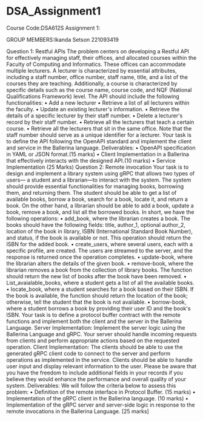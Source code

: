 # DSA_Assignment1
Course Code:DSA612S Assignment 1:

GROUP MEMBERS:Ikanda Setson 221093419

Question 1: Restful APIs
The problem centers on developing a Restful API for effectively managing staff, their offices, and 
allocated courses within the Faculty of Computing and Informatics. These offices can 
accommodate multiple lecturers. A lecturer is characterized by essential attributes, including a 
staff number, office number, staff name, title, and a list of the courses they are teaching. 
Additionally, a course is characterized by specific details such as the course name, course code, 
and NQF (National Qualifications Framework) level.
The API should include the following functionalities:
• Add a new lecturer
• Retrieve a list of all lecturers within the faculty.
• Update an existing lecturer's information.
• Retrieve the details of a specific lecturer by their staff number.
• Delete a lecturer's record by their staff number.
• Retrieve all the lecturers that teach a certain course.
• Retrieve all the lecturers that sit in the same office.
Note that the staff number should serve as a unique identifier for a lecturer.
Your task is to define the API following the OpenAPI standard and implement the client and 
service in the Ballerina language.
Deliverables:
• OpenAPI specification in YAML or JSON format.(15 marks)
• Client Implementation in a Ballerina that effectively interacts with the designed API.(10 
marks)
• Service Implementation (25 Marks)
Question 2: Remote invocation
Your task is to design and implement a library system using gRPC that allows two types of users—
a student and a librarian—to interact with the system. The system should provide essential 
functionalities for managing books, borrowing them, and returning them. The student should be 
able to get a list of available books, borrow a book, search for a book, locate it, and return a book. 
On the other hand, a librarian should be able to add a book, update a book, remove a book, and list 
all the borrowed books.
In short, we have the following operations:
• add_book, where the librarian creates a book. The books should have the following fields: 
title, author_1, optional author_2, location of the book in library, ISBN (International 
Standard Book Number), and status, if the book is available or not. This operation should
return the ISBN for the added book.
• create_users, where several users, each with a specific profile, are created. The users are 
streamed to the server, and the response is returned once the operation completes.
• update-book, where the librarian alters the details of the given book.
• remove-book, where the librarian removes a book from the collection of library books.
The function should return the new list of books after the book have been removed. 
• List_avaialable_books, where a student gets a list of all the available books.
• locate_book, where a student searches for a book based on their ISBN. If the book is 
available, the function should return the location of the book; otherwise, tell the student 
that the book is not available.
• borrow-book, where a student borrows a book by providing their user ID and the book's 
ISBN.
Your task is to define a protocol buffer contract with the remote functions and implement both the 
client and the server in the Ballerina Language.
Server Implementation:
Implement the server logic using the Ballerina Language and gRPC. Your server should handle 
incoming requests from clients and perform appropriate actions based on the requested operation.
Client Implementation:
The clients should be able to use the generated gRPC client code to connect to the server and 
perform operations as implemented in the service. Clients should be able to handle user input and 
display relevant information to the user.
Please be aware that you have the freedom to include additional fields in your records if you 
believe they would enhance the performance and overall quality of your system.
Deliverables:
We will follow the criteria below to assess this problem:
• Definition of the remote interface in Protocol Buffer. (15 marks)
• Implementation of the gRPC client in the Ballerina language. (10 marks)
• Implementation of the gRPC server and server-side logic in response to the remote 
invocations in the Ballerina Language. [25 marks]
